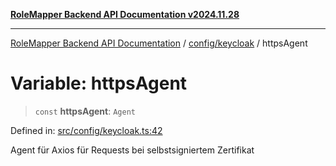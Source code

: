 [**RoleMapper Backend API Documentation v2024.11.28**](../../../README.md)

***

[RoleMapper Backend API Documentation](../../../modules.md) / [config/keycloak](../README.md) / httpsAgent

# Variable: httpsAgent

> `const` **httpsAgent**: `Agent`

Defined in: [src/config/keycloak.ts:42](https://github.com/FlowCraft-AG/RoleMapper/blob/dfa0426eb5b55e53274c22382030e399befc29aa/backend/src/config/keycloak.ts#L42)

Agent für Axios für Requests bei selbstsigniertem Zertifikat

